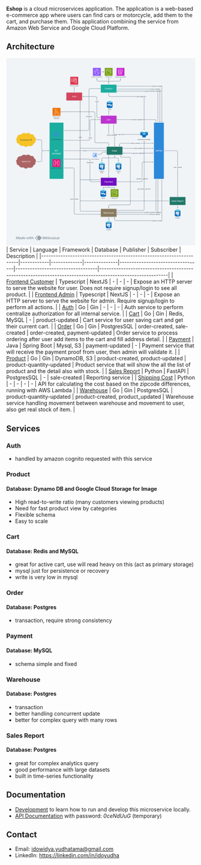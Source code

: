 **Eshop** is a cloud microservices application. The application is a web-based e-commerce app where users can find cars or motorcycle, add them to the cart, and purchase them.
This application combining the service from Amazon Web Service and Google Cloud Platform.
## Architecture
![](./docs/img/eshop-architecture.png)
| Service                                                            | Language   | Framework   | Database     | Publisher                        | Subscriber                       | Description                                                                                              |
|--------------------------------------------------------------------|------------|-------------|--------------|----------------------------------|----------------------------------|----------------------------------------------------------------------------------------------------------|
| [Frontend Customer](https://github.com/idoyudha/eshop-fe-customer) | Typescript | NextJS      | -            | -                                | -                                | Expose an HTTP server to serve the website for user. Does not require signup/login to see all product.   |
| [Frontend Admin](https://github.com/idoyudha/eshop-fe-admin)       | Typescript | NextJS      | -            | -                                | -                                | Expose an HTTP server to serve the website for admin. Require signup/login to perform all actions.       |
| [Auth](https://github.com/idoyudha/eshop-auth)                     | Go         | Gin         | -            | -                                | -                                | Auth service to perform centralize authorization for all internal service.                               |
| [Cart](https://github.com/idoyudha/eshop-cart)                     | Go         | Gin         | Redis, MySQL | -                                | product-updated                  | Cart service for user saving cart and get their current cart.                                            |
| [Order](https://github.com/idoyudha/eshop-order)                   | Go         | Gin         | PostgresSQL  | order-created, sale-created      | order-created, payment-updated   | Order service to process ordering after user add items to the cart and fill address detail.              |
| [Payment](https://github.com/idoyudha/eshop-payment)               | Java       | Spring Boot | Mysql, S3    | payment-updated                  | -                                | Payment service that will receive the payment proof from user, then admin will validate it.              |
| [Product](https://github.com/idoyudha/eshop-product)               | Go         | Gin         | DynamoDB, S3 | product-created, product-updated | product-quantity-updated         | Product service that will show the all the list of product and the detail also with stock.               |
| [Sales Report](https://github.com/idoyudha/eshop-sales-report)     | Python     | FastAPI     | PostgresSQL  | -                                | sale-created                     | Reporting service                                                                                        |
| [Shipping Cost](https://github.com/idoyudha/eshop-shipping-cost)   | Python     | -           | -            | -                                | -                                | API for calculating the cost based on the zipcode differences, running with AWS Lambda                   |
| [Warehouse](https://github.com/idoyudha/eshop-warehouse)           | Go         | Gin         | PostgresSQL  | product-quantity-updated         | product-created, product_updated | Warehouse service handling movement between warehouse and movement to user, also get real stock of item. |

## Services
### Auth
- handled by amazon cognito requested with this service
### Product
#### Database: Dynamo DB and Google Cloud Storage for Image
- High read-to-write ratio (many customers viewing products)
- Need for fast product view by categories
- Flexible schema
- Easy to scale
### Cart
#### Database: Redis and MySQL
- great for active cart, use will read heavy on this (act as primary storage)
- mysql just for persistence or recovery
- write is very low in mysql
### Order
#### Database: Postgres
- transaction, require strong consistency
### Payment
#### Database: MySQL
- schema simple and fixed
### Warehouse
#### Database: Postgres
- transaction
- better handling concurrent update
- better for complex query with many rows
### Sales Report
#### Database: Postgres
- great for complex analytics query
- good performance with large datasets
- built in time-series functionality
## Documentation
- [Development](/docs/development-guide.md) to learn how to run and develop this microservice locally.
- [API Documentation](https://lh53ntuiw1.apidog.io) with password: *0ceNdUuG* (temporary)
## Contact
- Email: idowidya.yudhatama@gmail.com
- LinkedIn: https://linkedin.com/in/idoyudha